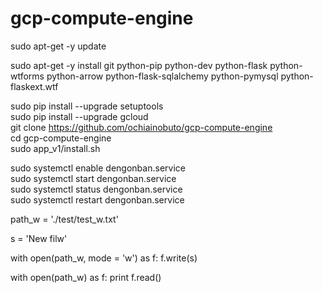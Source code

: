 # gcp-compute-engine  
sudo apt-get -y update

sudo apt-get -y install git python-pip python-dev python-flask python-wtforms python-arrow python-flask-sqlalchemy python-pymysql python-flaskext.wtf  

sudo pip install --upgrade setuptools  
sudo pip install --upgrade gcloud  
git clone https://github.com/ochiainobuto/gcp-compute-engine  
cd gcp-compute-engine  
sudo app_v1/install.sh  

sudo systemctl enable dengonban.service  
sudo systemctl start dengonban.service  
sudo systemctl status dengonban.service  
sudo systemctl restart dengonban.service

path_w = './test/test_w.txt'

s = 'New filw'

with open(path_w, mode = 'w') as f:
	f.write(s)

with open(path_w) as f:
	print f.read()
